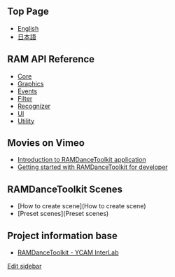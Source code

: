 ## Top Page

- [English](RAMDanceToolkit-English)
- [日本語](RAMDanceToolkit-日本語)


## RAM API Reference

- [Core](RAM-API-Reference-Core)
- [Graphics](RAM-API-Reference-Graphics)
- [Events](RAM-API-Reference-Events)
- [Filter](RAM-API-Reference-Filter)
- [Recognizer](RAM-API-Reference-Recognizer)
- [UI](RAM-API-Reference-UI)
- [Utility](RAM-API-Reference-Utility)


## Movies on Vimeo

- [Introduction to RAMDanceToolkit application](#)
- [Getting started with RAMDanceToolkit for developer](#)


## RAMDanceToolkit Scenes

- [How to create scene](How to create scene)
- [Preset scenes](Preset scenes)
<!--
- [Abacus]()
- [BasicActor]()
- [BigBox]()
- [Chain]()
- [ColorGrid]()
- [Donuts]()
- [Expansion]()
- [FourPoints]()
- [Future]()
- [Graph]()
- [HastyChase]()
- [Helper]()
- [Kepler]()
- [Laban]()
- [Line]()
- [Monster]()
- [Notation]()
- [Particles]()
- [Ragdoll]()
- [SoundCube]()
- [Stamp]()
- [ThreePoints]()
- [UpsideDown]()
-->

## Project information base

- [RAMDanceToolkit - YCAM InterLab](http://interlab.ycam.jp/en/)

[Edit sidebar](https://github.com/YCAMInterlab/RAMDanceToolkit/wiki/_Sidebar/_edit)